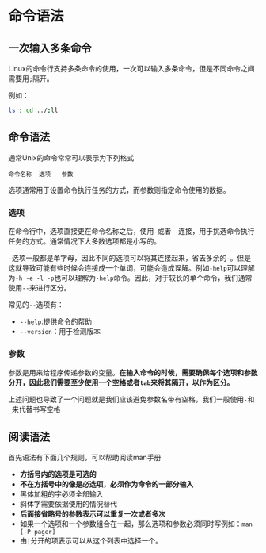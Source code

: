 # 命令语法

## 一次输入多条命令

Linux的命令行支持多条命令的使用，一次可以输入多条命令，但是不同命令之间需要用`;`隔开。

例如：

```sh
ls ; cd ../;ll
```

## 命令语法

通常Unix的命令常常可以表示为下列格式

```shell
命令名称  选项   参数
```

选项通常用于设置命令执行任务的方式，而参数则指定命令使用的数据。

### 选项

在命令行中，选项直接更在命令名称之后，使用`-`或者`--`连接，用于挑选命令执行任务的方式。通常情况下大多数选项都是小写的。

`-`选项一般都是单字母，因此不同的选项可以将其连接起来，省去多余的`-`。但是这就导致可能有些时候会连接成一个单词，可能会造成误解。例如`-help`可以理解为`-h -e -l -p`也可以理解为`-help`命令。因此，对于较长的单个命令，我们通常使用`--`来进行区分。

常见的`--`选项有：

- `--help`:提供命令的帮助
- `--version`：用于检测版本

### 参数

参数是用来给程序传递参数的变量。**在输入命令的时候，需要确保每个选项和参数分开，因此我们需要至少使用一个空格或者`tab`来将其隔开，以作为区分。**

上述问题也导致了一个问题就是我们应该避免参数名带有空格，我们一般使用`-`和`_`来代替书写空格

## 阅读语法

首先语法有下面几个规则，可以帮助阅读man手册

- **方括号内的选项是可选的**
- **不在方括号中的像是必选项，必须作为命令的一部分输入**
- 黑体加粗的字必须全部输入
- 斜体字需要依据使用的情况替代
- **后面接省略号的参数表示可以重复一次或者多次**
- 如果一个选项和一个参数组合在一起，那么选项和参数必须同时写例如：`man [-P pager]`
- 由`|`分开的项表示可以从这个列表中选择一个。

